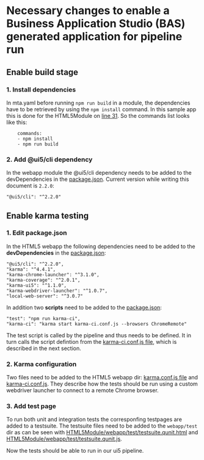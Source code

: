 # Necessary changes to enable a Business Application Studio (BAS) generated application for pipeline run

## Enable build stage

### 1. Install dependencies

In mta.yaml before running `npm run build` in a module, the dependencies have to be retrieved by using the `npm install` command. In this sample app this is done for the HTML5Module on [line 31](mta.yaml#L31). So the commands list looks like this:

```
    commands:
    - npm install
    - npm run build
```

### 2. Add @ui5/cli dependency

In the webapp module the @ui5/cli dependency needs to be added to the devDependencies in the [package.json](HTML5Module/package.json#L7). Current version while writing this document is `2.2.0`:

`"@ui5/cli": "^2.2.0"`

## Enable karma testing

### 1. Edit package.json

In the HTML5 webapp the following dependencies need to be added to the **devDependencies** in the [package.json](HTML5Module/package.json):

```
"@ui5/cli": "^2.2.0",
"karma": "^4.4.1",
"karma-chrome-launcher": "^3.1.0",
"karma-coverage": "^2.0.1",
"karma-ui5": "^1.1.0",
"karma-webdriver-launcher": "^1.0.7",
"local-web-server": "^3.0.7"
```

In addition two **scripts** need to be added to the [package.json](HTML5Module/package.json):
```
"test": "npm run karma-ci",
"karma-ci": "karma start karma-ci.conf.js --browsers ChromeRemote"
```

The test script is called by the pipeline and thus needs to be defined. It in turn calls the script defintion from the [karma-ci.conf.js file](HTML5Module/karma-ci.conf.js), which is described in the next section.

### 2. Karma configuration

Two files need to be added to the HTML5 webapp dir: [karma.conf.js file](HTML5Module/karma.conf.js) and [karma-ci.conf.js](HTML5Module/karma-ci.conf.js). They describe how the tests should be run using a custom webdriver launcher to connect to a remote Chrome browser.

### 3. Add test page

To run both unit and integration tests the corresponfing testpages are added to a testsuite. The testsuite files need to be added to the `webapp/test` dir as can be seen with [HTML5Module/webapp/test/testsuite.qunit.html](HTML5Module/webapp/test/testsuite.qunit.html) and [HTML5Module/webapp/test/testsuite.qunit.js](HTML5Module/webapp/test/testsuite.qunit.js).

Now the tests should be able to run in our ui5 pipeline.
